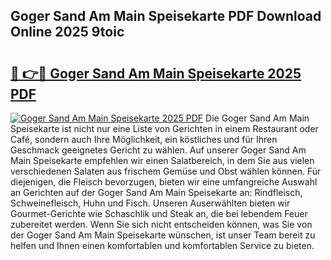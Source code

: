 ## Goger Sand Am Main Speisekarte PDF Download Online 2025 9toic

# <h2><a href="http://gc5h26.nevu.top/?p=Goger+Sand+Am+Main+Speisekarte">🔗 👉🔴 Goger Sand Am Main Speisekarte 2025 PDF</a></h2>

[![Goger Sand Am Main Speisekarte 2025 PDF](https://i.imgur.com/dBaPXMq.png)](http://gc5h26.nevu.top/?p=Goger+Sand+Am+Main+Speisekarte)
Die Goger Sand Am Main Speisekarte ist nicht nur eine Liste von Gerichten in einem Restaurant oder Café, sondern auch Ihre Möglichkeit, ein köstliches und für Ihren Geschmack geeignetes Gericht zu wählen. Auf unserer Goger Sand Am Main Speisekarte empfehlen wir einen Salatbereich, in dem Sie aus vielen verschiedenen Salaten aus frischem Gemüse und Obst wählen können. Für diejenigen, die Fleisch bevorzugen, bieten wir eine umfangreiche Auswahl an Gerichten auf der Goger Sand Am Main Speisekarte an: Rindfleisch, Schweinefleisch, Huhn und Fisch. Unseren Auserwählten bieten wir Gourmet-Gerichte wie Schaschlik und Steak an, die bei lebendem Feuer zubereitet werden. Wenn Sie sich nicht entscheiden können, was Sie von der Goger Sand Am Main Speisekarte wünschen, ist unser Team bereit zu helfen und Ihnen einen komfortablen und komfortablen Service zu bieten.
